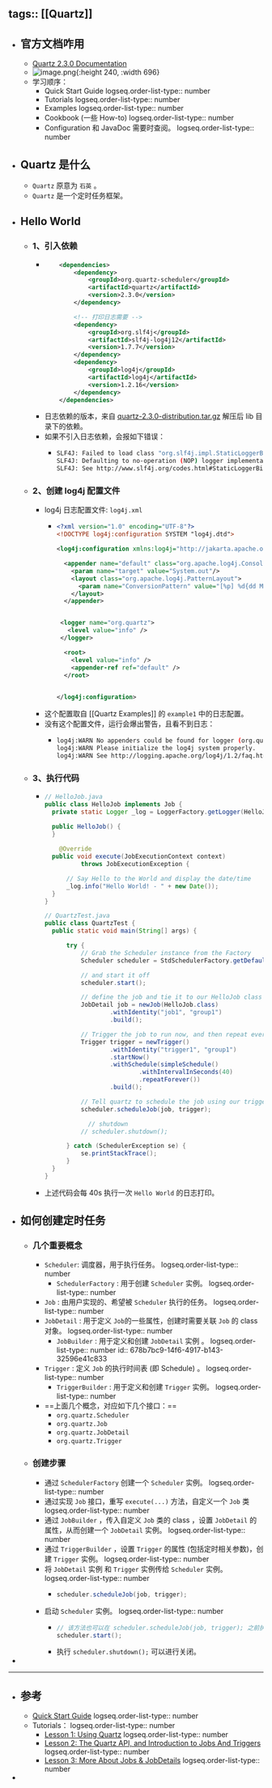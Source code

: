 tags:: [[Quartz]]
---

- ## 官方文档咋用
	- [Quartz 2.3.0 Documentation](https://www.quartz-scheduler.org/documentation/quartz-2.3.0/)
	- ![image.png](../assets/image_1737165473345_0.png){:height 240, :width 696}
	- 学习顺序：
		- Quick Start Guide
		  logseq.order-list-type:: number
		- Tutorials
		  logseq.order-list-type:: number
		- Examples
		  logseq.order-list-type:: number
		- Cookbook (一些 How-to)
		  logseq.order-list-type:: number
		- Configuration 和 JavaDoc 需要时查阅。
		  logseq.order-list-type:: number
- ## Quartz 是什么
	- `Quartz` 原意为 `石英` 。
	- `Quartz` 是一个定时任务框架。
- ## Hello World
	- ### 1、引入依赖
		- ``` xml
		      <dependencies>
		          <dependency>
		              <groupId>org.quartz-scheduler</groupId>
		              <artifactId>quartz</artifactId>
		              <version>2.3.0</version>
		          </dependency>
		  
		          <!-- 打印日志需要 -->
		          <dependency>
		              <groupId>org.slf4j</groupId>
		              <artifactId>slf4j-log4j12</artifactId>
		              <version>1.7.7</version>
		          </dependency>
		          <dependency>
		              <groupId>log4j</groupId>
		              <artifactId>log4j</artifactId>
		              <version>1.2.16</version>
		          </dependency>
		      </dependencies>
		  ```
		- 日志依赖的版本，来自 [quartz-2.3.0-distribution.tar.gz](https://www.quartz-scheduler.org/downloads/) 解压后 lib 目录下的依赖。
		- 如果不引入日志依赖，会报如下错误：
			- ``` sh
			  SLF4J: Failed to load class "org.slf4j.impl.StaticLoggerBinder".
			  SLF4J: Defaulting to no-operation (NOP) logger implementation
			  SLF4J: See http://www.slf4j.org/codes.html#StaticLoggerBinder for further details.
			  ```
	- ### 2、创建 log4j 配置文件
		- log4j  日志配置文件: `log4j.xml`
			- ``` xml
			  <?xml version="1.0" encoding="UTF-8"?>
			  <!DOCTYPE log4j:configuration SYSTEM "log4j.dtd">
			  
			  <log4j:configuration xmlns:log4j="http://jakarta.apache.org/log4j/">
			  
			    <appender name="default" class="org.apache.log4j.ConsoleAppender">
			      <param name="target" value="System.out"/>
			      <layout class="org.apache.log4j.PatternLayout">
			        <param name="ConversionPattern" value="[%p] %d{dd MMM hh:mm:ss.SSS aa} %t [%c]%n%m%n%n"/>
			      </layout>
			    </appender>
			  
			  
			   <logger name="org.quartz">
			     <level value="info" />
			   </logger>
			  
			    <root>
			      <level value="info" />
			      <appender-ref ref="default" />
			    </root>
			  
			    
			  </log4j:configuration>
			  ```
		- 这个配置取自 [[Quartz Examples]] 的 `example1` 中的日志配置。
		- 没有这个配置文件，运行会爆出警告，且看不到日志：
			- ``` sh
			  log4j:WARN No appenders could be found for logger (org.quartz.impl.StdSchedulerFactory).
			  log4j:WARN Please initialize the log4j system properly.
			  log4j:WARN See http://logging.apache.org/log4j/1.2/faq.html#noconfig for more info.
			  ```
	- ### 3、执行代码
		- ``` java
		  // HelloJob.java
		  public class HelloJob implements Job {
		  	private static Logger _log = LoggerFactory.getLogger(HelloJob.class);
		  
		  	public HelloJob() {
		  	}
		      
		      @Override
		  	public void execute(JobExecutionContext context)
		  			throws JobExecutionException {
		  
		  		// Say Hello to the World and display the date/time
		  		_log.info("Hello World! - " + new Date());
		  	}
		  }
		  
		  // QuartzTest.java
		  public class QuartzTest {
		  	public static void main(String[] args) {
		  
		  		try {
		  			// Grab the Scheduler instance from the Factory
		  			Scheduler scheduler = StdSchedulerFactory.getDefaultScheduler();
		  
		  			// and start it off
		  			scheduler.start();
		  
		  			// define the job and tie it to our HelloJob class
		  			JobDetail job = newJob(HelloJob.class)
		  					.withIdentity("job1", "group1")
		  					.build();
		  
		  			// Trigger the job to run now, and then repeat every 40 seconds
		  			Trigger trigger = newTrigger()
		  					.withIdentity("trigger1", "group1")
		  					.startNow()
		  					.withSchedule(simpleSchedule()
		  							.withIntervalInSeconds(40)
		  							.repeatForever())
		  					.build();
		  
		  			// Tell quartz to schedule the job using our trigger
		  			scheduler.scheduleJob(job, trigger);
		  
		              // shutdown
		  			// scheduler.shutdown();
		  
		  		} catch (SchedulerException se) {
		  			se.printStackTrace();
		  		}
		  	}
		  }
		  ```
		- 上述代码会每 40s 执行一次 `Hello World` 的日志打印。
- ## 如何创建定时任务
	- ### 几个重要概念
		- `Scheduler`: 调度器，用于执行任务。
		  logseq.order-list-type:: number
			- `SchedulerFactory` : 用于创建 `Scheduler` 实例。
			  logseq.order-list-type:: number
		- `Job` :  由用户实现的、希望被 `Scheduler` 执行的任务。
		  logseq.order-list-type:: number
		- `JobDetail` : 用于定义 `Job`的一些属性，创建时需要关联 `Job` 的 class 对象。
		  logseq.order-list-type:: number
			- `JobBuilder` : 用于定义和创建 `JobDetail` 实例 。
			  logseq.order-list-type:: number
			  id:: 678b7bc9-14f6-4917-b143-32596e41c833
		- `Trigger` : 定义 `Job` 的执行时间表 (即 Schedule) 。
		  logseq.order-list-type:: number
			- `TriggerBuilder` : 用于定义和创建 `Trigger` 实例。
			  logseq.order-list-type:: number
		- ==上面几个概念，对应如下几个接口：==
			- `org.quartz.Scheduler`
			- `org.quartz.Job`
			- `org.quartz.JobDetail`
			- `org.quartz.Trigger`
	- ### 创建步骤
		- 通过 `SchedulerFactory` 创建一个 `Scheduler` 实例。
		  logseq.order-list-type:: number
		- 通过实现 `Job` 接口，重写 `execute(...)` 方法，自定义一个 `Job` 类
		  logseq.order-list-type:: number
		- 通过 `JobBuilder` ，传入自定义 `Job` 类的 class ，设置 `JobDetail` 的属性，从而创建一个 `JobDetail` 实例。
		  logseq.order-list-type:: number
		- 通过 `TriggerBuilder` ，设置 `Trigger` 的属性 (包括定时相关参数)，创建 `Trigger` 实例。
		  logseq.order-list-type:: number
		- 将 `JobDetail` 实例 和 `Trigger` 实例传给 `Scheduler` 实例。
		  logseq.order-list-type:: number
			- ``` java
			  scheduler.scheduleJob(job, trigger);
			  ```
		- 启动 `Scheduler` 实例。
		  logseq.order-list-type:: number
			- ``` java
			  // 该方法也可以在 scheduler.scheduleJob(job, trigger); 之前执行
			  scheduler.start();
			  ```
			- 执行 `scheduler.shutdown();` 可以进行关闭。
-
- ---
- ## 参考
	- [Quick Start Guide](https://www.quartz-scheduler.org/documentation/quartz-2.3.0/quick-start.html)
	  logseq.order-list-type:: number
	- Tutorials：
	  logseq.order-list-type:: number
		- [Lesson 1: Using Quartz](https://www.quartz-scheduler.org/documentation/quartz-2.3.0/tutorials/tutorial-lesson-01.html)
		  logseq.order-list-type:: number
		- [Lesson 2: The Quartz API, and Introduction to Jobs And Triggers](https://www.quartz-scheduler.org/documentation/quartz-2.3.0/tutorials/tutorial-lesson-02.html)
		  logseq.order-list-type:: number
		- [Lesson 3: More About Jobs & JobDetails](https://www.quartz-scheduler.org/documentation/quartz-2.3.0/tutorials/tutorial-lesson-03.html)
		  logseq.order-list-type:: number
-